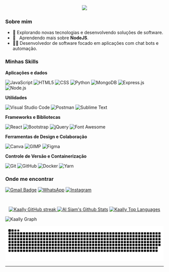 <div align="center">
  <img src="https://i.pinimg.com/originals/2e/2b/97/2e2b97b6d744c9d17ca878c900fad4e3.jpg" />
</div>

<h3> Sobre mim</h3>

- 🤔 Explorando novas tecnologias e desenvolvendo soluções de software.
- 🌱 &nbsp; Aprendendo mais sobre **NodeJS**.
- 👨‍💻 Desenvolvedor de software focado em aplicações com chat bots e automação.

<h3> Minhas Skills </h3>


**Aplicações e dados**

![JavaScript](https://img.shields.io/badge/-JavaScript-333333?style=flat&logo=javascript)
![HTML5](https://img.shields.io/badge/-HTML5-333333?style=flat&logo=HTML5)
![CSS](https://img.shields.io/badge/-CSS-333333?style=flat&logo=CSS3&logoColor=1572B6)
![Python](https://img.shields.io/badge/-PYTHON-333333?style=flat&logo=PYTHON&)
![MongoDB](https://img.shields.io/badge/-MongoDB-333333?style=flat&logo=mongodb)
![Express.js](https://img.shields.io/badge/-Express.js-333333?style=flat&logo=express)
![Node.js](https://img.shields.io/badge/-Node.js-333333?style=flat&logo=node.js)

**Utilidades**

![Visual Studio Code](https://img.shields.io/badge/-Visual%20Studio%20Code-333333?style=flat&logo=visual-studio-code&logoColor=007ACC)
![Postman](https://img.shields.io/badge/-Postman-333333?style=flat&logo=postman)
![Sublime Text](https://img.shields.io/badge/-Sublime%20Text-333333?style=flat&logo=sublime-text&logoColor=FF9800)

**Frameworks e Bibliotecas**

![React](https://img.shields.io/badge/-React-333333?style=flat&logo=react)
![Bootstrap](https://img.shields.io/badge/-Bootstrap-333333?style=flat&logo=bootstrap&logoColor=563D7C)
![jQuery](https://img.shields.io/badge/-jQuery-333333?style=flat&logo=jquery&logoColor=0769AD)
![Font Awesome](https://img.shields.io/badge/-Font%20Awesome-333333?style=flat&logo=font-awesome&logoColor=339AF0)

**Ferramentas de Design e Colaboração**

![Canva](https://img.shields.io/badge/-Canva-333333?style=flat&logo=canva)
![GIMP](https://img.shields.io/badge/-GIMP-333333?style=flat&logo=gimp&logoColor=5C5543)
![Figma](https://img.shields.io/badge/-Figma-333333?style=flat&logo=figma&logoColor=007ACC)

**Controle de Versão e Containerização**

![Git](https://img.shields.io/badge/-Git-333333?style=flat&logo=git)
![GitHub](https://img.shields.io/badge/-GitHub-333333?style=flat&logo=github)
![Docker](https://img.shields.io/badge/-Docker-333333?style=flat&logo=docker)
![Yarn](https://img.shields.io/badge/-Yarn-333333?style=flat&logo=yarn&logoColor=2C8EBB)

<h3>Onde me encontrar</h3>

[![Gmail Badge](https://img.shields.io/badge/-kaikygomesribeiroof%40gmail.com-D14836?style=flat&logo=Gmail&logoColor=white)](mailto:kaikygomesribeiroof@gmail.com) 
[![WhatsApp](https://img.shields.io/badge/-+5595991264582-25D366?style=flat&logo=whatsapp&logoColor=white)](https://wa.me/5595991264582)  [![Instagram](https://img.shields.io/badge/-kaikygr-E4405F?style=flat&logo=instagram&logoColor=white)](https://www.instagram.com/kaikygr/)

</br>

<p align="center">
  <a href="https://github.com/alsiam">
    <img src="https://github-readme-streak-stats.herokuapp.com/?user=Kaally&theme=radical&border=7F3FBF&background=0D1117" alt="Kaally GitHub streak"/>
  </a>
<a> 
  <a href="https://github.com/alsiam"><img alt="Al Siam's Github Stats" src="https://denvercoder1-github-readme-stats.vercel.app/api?username=Kaally&show_icons=true&count_private=true&theme=react&border_color=7F3FBF&bg_color=0D1117&title_color=F85D7F&icon_color=F8D866" height="192px" width="49.5%"/></a>
  <a href="https://github.com/Kaally"><img alt="Kaally Top Languages" src="https://denvercoder1-github-readme-stats.vercel.app/api/top-langs/?username=Kaally&langs_count=8&layout=compact&theme=react&border_color=7F3FBF&bg_color=0D1117&title_color=F85D7F&icon_color=F8D866" height="192px" width="49.5%"/></a>
  <br/>
</a>
  
![Kaally Graph](https://github-readme-activity-graph.vercel.app/graph?username=Kaally&custom_title=Kaally%20%20GitHub%20Activity%20Graph&bg_color=0D1117&color=7F3FBF&line=7F3FBF&point=7F3FBF&area_color=FFFFFF&title_color=FFFFFF&area=true)

</p>
  <source media="(prefers-color-scheme: dark)" srcset="https://raw.githubusercontent.com/platane/platane/output/github-contribution-grid-snake-dark.svg">
  <source media="(prefers-color-scheme: )" srcset="https://raw.githubusercontent.com/platane/platane/output/github-contribution-grid-snake.svg">
  <img alt="github contribution grid snake animation" src="https://raw.githubusercontent.com/platane/platane/output/github-contribution-grid-snake.svg">
</picture>
<hr/>
<br/>





